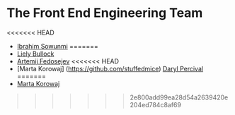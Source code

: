 # The Front End Engineering Team

<<<<<<< HEAD
+ [Ibrahim Sowunmi](https://github.com/ibrahimsow1)
=======
+ [Liely Bullock](https://github.com/lielybullock)
+ [Artemij Fedosejev](https://github.com/frontendinstructor)
<<<<<<< HEAD
+ [Marta Korowaj] (https://github.com/stuffedmice)
[Daryl Percival](https://github.com/darylpercival)
=======
+ [Marta Korowaj](https://github.com/stuffedmice)
>>>>>>> 2e800add99ea28d54a2639420e204ed784c8af69
